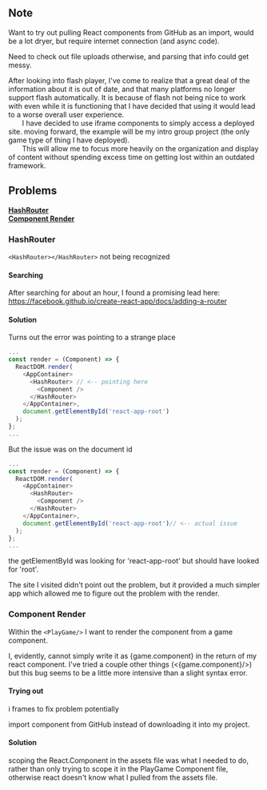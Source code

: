 ## Note

Want to try out pulling React components from GitHub as an import, would be a lot dryer, but require internet connection (and async code).

Need to check out file uploads otherwise, and parsing that info could get messy.

After looking into flash player, I've come to realize that a great deal of the information about it is out of date, and that many platforms no longer support flash automatically. It is because of flash not being nice to work with even while it is functioning that I have decided that using it would lead to a worse overall user experience.   
&nbsp;&nbsp;&nbsp;&nbsp;&nbsp;&nbsp; I have decided to use iframe components to simply access a deployed site. moving forward, the example will be my intro group project (the only game type of thing I have deployed).    
&nbsp;&nbsp;&nbsp;&nbsp;&nbsp;&nbsp; This will allow me to focus more heavily on the organization and display of content without spending excess time on getting lost within an outdated framework.

## Problems

**[HashRouter](#hash-router)**    
**[Component Render](#component-render)**

### HashRouter

`<HashRouter></HashRouter>` not being recognized

#### Searching

After searching for about an hour, I found a promising lead here:    
https://facebook.github.io/create-react-app/docs/adding-a-router

#### Solution

Turns out the error was pointing to a strange place

```js
...
const render = (Component) => {
  ReactDOM.render(
    <AppContainer>
      <HashRouter> // <-- pointing here
        <Component />
      </HashRouter>
    </AppContainer>,
    document.getElementById('react-app-root')
  );
};
...
```

But the issue was on the document id

```js
...
const render = (Component) => {
  ReactDOM.render(
    <AppContainer>
      <HashRouter>
        <Component />
      </HashRouter>
    </AppContainer>,
    document.getElementById('react-app-root')// <-- actual issue
  );
};
...
```

the getElementById was looking for 'react-app-root' but should have looked for 'root'.

The site I visited didn't point out the problem, but it provided a much simpler app which allowed me to figure out the problem with the render.

### Component Render

Within the `<PlayGame/>` I want to render the component from a game component.

I, evidently, cannot simply write it as {game.component} in the return of my react component. I've tried a couple other things (<{game.component}/>) but this bug seems to be a little more intensive than a slight syntax error.

#### Trying out

i frames to fix problem potentially

import component from GitHub instead of downloading it into my project.

#### Solution

scoping the React.Component in the assets file was what I needed to do, rather than only trying to scope it in the PlayGame Component file, otherwise react doesn't know what I pulled from the assets file.
